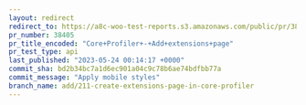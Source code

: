 ```yaml
---
layout: redirect
redirect_to: https://a8c-woo-test-reports.s3.amazonaws.com/public/pr/38405/api/index.html
pr_number: 38405
pr_title_encoded: "Core+Profiler+-+Add+extensions+page"
pr_test_type: api
last_published: "2023-05-24 00:14:17 +0000"
commit_sha: bd2b34bc7a1d6ec901a04c9c78b6ae74bdfbb77a
commit_message: "Apply mobile styles"
branch_name: add/211-create-extensions-page-in-core-profiler
---
```

